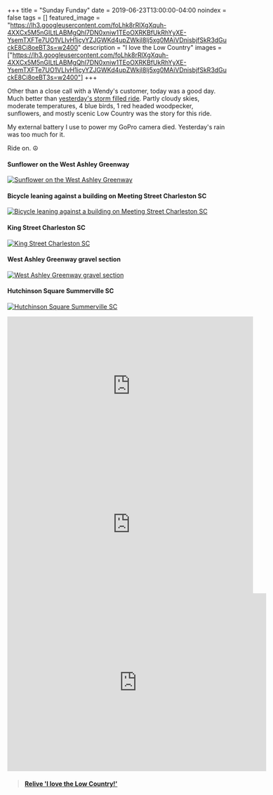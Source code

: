 +++
title =  "Sunday Funday"
date = 2019-06-23T13:00:00-04:00
noindex = false
tags = []
featured_image = "https://lh3.googleusercontent.com/foLhk8rRlXgXquh-4XXCx5M5nGILtLABMgQhl7DN0xniw1TEoOXRKBfUkRhYyXE-YsemTXFTe7UO1VLIvH1icyYZJGWKd4upZWkjl8lj5xg0MAiVDnisbjfSkR3dGuckE8Ci8oeBT3s=w2400"
description = "I love the Low Country"
images = ["https://lh3.googleusercontent.com/foLhk8rRlXgXquh-4XXCx5M5nGILtLABMgQhl7DN0xniw1TEoOXRKBfUkRhYyXE-YsemTXFTe7UO1VLIvH1icyYZJGWKd4upZWkjl8lj5xg0MAiVDnisbjfSkR3dGuckE8Ci8oeBT3s=w2400"]
+++

Other than a close call with a Wendy's customer, today was a good day. Much better than [yesterday's storm filled ride](/posts/20190622/). Partly cloudy skies, moderate temperatures, 4 blue birds, 1 red headed woodpecker, sunflowers, and mostly scenic Low Country was the story for this ride.

My external battery I use to power my GoPro camera died. Yesterday's rain was too much for it.  

Ride on. ☮

#### Sunflower on the West Ashley Greenway
[![Sunflower on the West Ashley Greenway](https://lh3.googleusercontent.com/yrabG464DFmsGb7SDK4MLHI55cs4r_db_SmxHQ4PalAAljmY6IeVqj5oI9BgbTpfFcKjNgcJBYlgAafgdgo0K64j2C2Et52Kicsgm7TXBeWjN8nahtUlDmQJ_eRTw4DD07MRBC3sST8=w2400)](https://lh3.googleusercontent.com/yrabG464DFmsGb7SDK4MLHI55cs4r_db_SmxHQ4PalAAljmY6IeVqj5oI9BgbTpfFcKjNgcJBYlgAafgdgo0K64j2C2Et52Kicsgm7TXBeWjN8nahtUlDmQJ_eRTw4DD07MRBC3sST8=w2400)

#### Bicycle leaning against a building on Meeting Street Charleston SC
[![Bicycle leaning against a building on Meeting Street Charleston SC](https://lh3.googleusercontent.com/xLh-uNrEeYy7c3otUUVk6JxohMY5VG4tvvH6quI-B2o7-2exN82zLjQkVjdHBwIFXrA5B8V50iY8HRp1OkQPP9i-V0AMJVtGfQMoYt9h8u0H9Q53nFDGcsCvC8J52CRy3YKQIcX92Vg=w2400)](https://lh3.googleusercontent.com/xLh-uNrEeYy7c3otUUVk6JxohMY5VG4tvvH6quI-B2o7-2exN82zLjQkVjdHBwIFXrA5B8V50iY8HRp1OkQPP9i-V0AMJVtGfQMoYt9h8u0H9Q53nFDGcsCvC8J52CRy3YKQIcX92Vg=w2400)

#### King Street Charleston SC
[![King Street Charleston SC](https://lh3.googleusercontent.com/HZ85UVml-wKaKHGlxHhZ0Lcnag5rmTthAnN8C9bWZTPhSd2HnSv55wPHaaKRz7nUQT1MSH4QrXqJiwOdKrrHAX6eIkerl9CcXrE3nSIEVxzweoHWepBNwDOkcVj6m8d6cbsMu8sNWuI=w2400)](https://lh3.googleusercontent.com/HZ85UVml-wKaKHGlxHhZ0Lcnag5rmTthAnN8C9bWZTPhSd2HnSv55wPHaaKRz7nUQT1MSH4QrXqJiwOdKrrHAX6eIkerl9CcXrE3nSIEVxzweoHWepBNwDOkcVj6m8d6cbsMu8sNWuI=w2400)

#### West Ashley Greenway gravel section
[![West Ashley Greenway gravel section](https://lh3.googleusercontent.com/Rzg90JHiWPKBWjBRyReuzeZy9gSw8IaW0X0QAQGLiVI6Tb7Afc9O7w1gYHw2k47bGYJDDLaay_8BmBAZjs2PLMOU6ILcsAzhFU5MJTexvGy2u_MAM94NQbLUcIFmFw3oJSpzwi3ShY0=w2400)](https://lh3.googleusercontent.com/Rzg90JHiWPKBWjBRyReuzeZy9gSw8IaW0X0QAQGLiVI6Tb7Afc9O7w1gYHw2k47bGYJDDLaay_8BmBAZjs2PLMOU6ILcsAzhFU5MJTexvGy2u_MAM94NQbLUcIFmFw3oJSpzwi3ShY0=w2400)

#### Hutchinson Square Summerville SC
[![Hutchinson Square Summerville SC](https://lh3.googleusercontent.com/ebkpKZouqdF2zJmIu2PFFN92J8DJodWYr82kXuJH-KCpKa2UUSoERBKYy4G-NFKqcgkYCZOE9pGDBXW2Qu0rOsWKnx7MlhR9tY3urEVeQkunTaz_QeojdjGzfDxomHEkP7JyHEfGpU4=w2400)](https://lh3.googleusercontent.com/ebkpKZouqdF2zJmIu2PFFN92J8DJodWYr82kXuJH-KCpKa2UUSoERBKYy4G-NFKqcgkYCZOE9pGDBXW2Qu0rOsWKnx7MlhR9tY3urEVeQkunTaz_QeojdjGzfDxomHEkP7JyHEfGpU4=w2400)


<iframe width="560" height="315" src="https://www.youtube.com/embed/09kXEfP7Br0" frameborder="0" allow="accelerometer; autoplay; encrypted-media; gyroscope; picture-in-picture" allowfullscreen></iframe>

<iframe width="560" height="315" src="https://www.youtube.com/embed/xfCYVBEdg4k" frameborder="0" allow="accelerometer; autoplay; encrypted-media; gyroscope; picture-in-picture" allowfullscreen></iframe>

<iframe height='405' width='590' frameborder='0' allowtransparency='true' scrolling='no' src='https://www.strava.com/activities/2474554653/embed/afaffaf7205a7cb72795be1d59ace711edd21571'></iframe>

<blockquote class="embedly-card" data-card-controls="0" data-card-key="f1631a41cb254ca5b035dc5747a5bd75"><h4><a href="https://www.relive.cc/view/2474554653?r=embed-site">Relive 'I love the Low Country!'</a></h4></blockquote>
        <script async src="https://cdn.embedly.com/widgets/platform.js" charset="UTF-8"></script>
